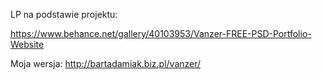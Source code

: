LP na podstawie projektu: 

https://www.behance.net/gallery/40103953/Vanzer-FREE-PSD-Portfolio-Website

Moja wersja: 
http://bartadamiak.biz.pl/vanzer/
